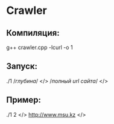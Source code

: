 # Crawler

## Компиляция:
  g++ crawler.cpp -lcurl -o 1
## Запуск:
  ./1
  /*глубина*/ </>
  /*полный url сайта*/ </>
  
## Пример:
  ./1
  2 </>
  http://www.msu.kz </>
